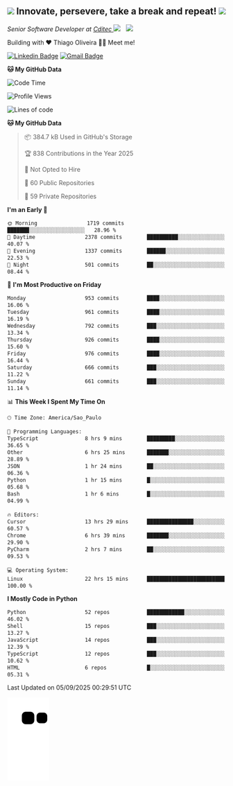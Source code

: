 <h2><img src="https://emojis.slackmojis.com/emojis/images/1531849430/4246/blob-sunglasses.gif?1531849430" width="30"/> Innovate, persevere, take a break and repeat! <img src="https://media.giphy.com/media/12oufCB0MyZ1Go/giphy.gif" width="50"></h2>
<img align='right' src="https://media.giphy.com/media/M9gbBd9nbDrOTu1Mqx/giphy.gif" width="230">
<p><em>Senior Software Developer at <a href="https://www.cditec.com.br/">Cditec
</a><img src="https://media.giphy.com/media/WUlplcMpOCEmTGBtBW/giphy.gif" width="30"> 
</em></p>



Building with ❤️ Thiago Oliveira 👋🏽 Meet me!

[![Linkedin Badge](https://img.shields.io/badge/-Thiago-blue?style=flat-square&logo=Linkedin&logoColor=white&link=https://www.linkedin.com/in/tgmarinho/)](https://www.linkedin.com/in/thiagoceconelo/) 
[![Gmail Badge](https://img.shields.io/badge/-thiceconelo@gmail.com-c14438?style=flat-square&logo=Gmail&logoColor=white&link=mailto:thiceconelo@gmail.com)](mailto:thiceconelo@gmail.com)

</em></p>

<!-- <span style="height ">
![Anurag's GitHub stats](https://github-readme-stats.vercel.app/api?username=arthurspk&show_icons=true&theme=tokyonight)
</span> -->

**🐱 My GitHub Data** 
<!--START_SECTION:waka-->
![Code Time](http://img.shields.io/badge/Code%20Time-3%2C617%20hrs%2021%20mins-blue)

![Profile Views](http://img.shields.io/badge/Profile%20Views-12-blue)

![Lines of code](https://img.shields.io/badge/From%20Hello%20World%20I%27ve%20Written-10.5%20million%20lines%20of%20code-blue)

**🐱 My GitHub Data** 

> 📦 384.7 kB Used in GitHub's Storage 
 > 
> 🏆 838 Contributions in the Year 2025
 > 
> 🚫 Not Opted to Hire
 > 
> 📜 60 Public Repositories 
 > 
> 🔑 59 Private Repositories 
 > 
**I'm an Early 🐤** 

```text
🌞 Morning                1719 commits        ███████░░░░░░░░░░░░░░░░░░   28.96 % 
🌆 Daytime                2378 commits        ██████████░░░░░░░░░░░░░░░   40.07 % 
🌃 Evening                1337 commits        ██████░░░░░░░░░░░░░░░░░░░   22.53 % 
🌙 Night                  501 commits         ██░░░░░░░░░░░░░░░░░░░░░░░   08.44 % 
```
📅 **I'm Most Productive on Friday** 

```text
Monday                   953 commits         ████░░░░░░░░░░░░░░░░░░░░░   16.06 % 
Tuesday                  961 commits         ████░░░░░░░░░░░░░░░░░░░░░   16.19 % 
Wednesday                792 commits         ███░░░░░░░░░░░░░░░░░░░░░░   13.34 % 
Thursday                 926 commits         ████░░░░░░░░░░░░░░░░░░░░░   15.60 % 
Friday                   976 commits         ████░░░░░░░░░░░░░░░░░░░░░   16.44 % 
Saturday                 666 commits         ███░░░░░░░░░░░░░░░░░░░░░░   11.22 % 
Sunday                   661 commits         ███░░░░░░░░░░░░░░░░░░░░░░   11.14 % 
```


📊 **This Week I Spent My Time On** 

```text
🕑︎ Time Zone: America/Sao_Paulo

💬 Programming Languages: 
TypeScript               8 hrs 9 mins        █████████░░░░░░░░░░░░░░░░   36.65 % 
Other                    6 hrs 25 mins       ███████░░░░░░░░░░░░░░░░░░   28.89 % 
JSON                     1 hr 24 mins        ██░░░░░░░░░░░░░░░░░░░░░░░   06.36 % 
Python                   1 hr 15 mins        █░░░░░░░░░░░░░░░░░░░░░░░░   05.68 % 
Bash                     1 hr 6 mins         █░░░░░░░░░░░░░░░░░░░░░░░░   04.99 % 

🔥 Editors: 
Cursor                   13 hrs 29 mins      ███████████████░░░░░░░░░░   60.57 % 
Chrome                   6 hrs 39 mins       ███████░░░░░░░░░░░░░░░░░░   29.90 % 
PyCharm                  2 hrs 7 mins        ██░░░░░░░░░░░░░░░░░░░░░░░   09.53 % 

💻 Operating System: 
Linux                    22 hrs 15 mins      █████████████████████████   100.00 % 
```

**I Mostly Code in Python** 

```text
Python                   52 repos            ████████████░░░░░░░░░░░░░   46.02 % 
Shell                    15 repos            ███░░░░░░░░░░░░░░░░░░░░░░   13.27 % 
JavaScript               14 repos            ███░░░░░░░░░░░░░░░░░░░░░░   12.39 % 
TypeScript               12 repos            ███░░░░░░░░░░░░░░░░░░░░░░   10.62 % 
HTML                     6 repos             █░░░░░░░░░░░░░░░░░░░░░░░░   05.31 % 
```




 Last Updated on 05/09/2025 00:29:51 UTC
<!--END_SECTION:waka-->

![Snake animation](https://github.com/rafaballerini/rafaballerini/blob/output/github-contribution-grid-snake.svg)


<!---
ceconelo/ceconelo is a ✨ special ✨ repository because its `README.md` (this file) appears on your GitHub profile.
You can click the Preview link to take a look at your changes.
--->

